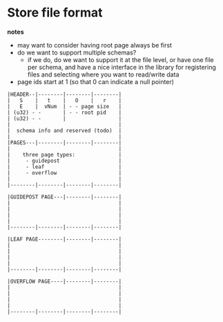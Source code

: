 # Store file format

**notes**
- may want to consider having root page always be first
- do we want to support multiple schemas?
	- if we do, do we want to support it at the file level, or have one file
      per schema, and have a nice interface in the library for registering files
      and selecting where you want to read/write data
- page ids start at 1 (so that 0 can indicate a null pointer)

```
|HEADER--|--------|--------|--------|
|   S    |   t    |   O    |   r    |
|   E    |  vNum  | - - page size   |
| (u32) - -       | - - root pid    |
| (u32) - -       |                 |
|                                   |
|  schema info and reserved (todo)  |
|                                   |
|PAGES---|--------|--------|--------|
|                                   |
|    three page types:              |
|     - guidepost                   |
|     - leaf                        |
|     - overflow                    |
|                                   |
|--------|--------|--------|--------|
```

```
|GUIDEPOST PAGE---|--------|--------|
|                                   |
|                                   |
|                                   |
|                                   |
|--------|--------|--------|--------|
```

```
|LEAF PAGE--------|--------|--------|
|                                   |
|                                   |
|                                   |
|                                   |
|--------|--------|--------|--------|
```

```
|OVERFLOW PAGE----|--------|--------|
|                                   |
|                                   |
|                                   |
|                                   |
|--------|--------|--------|--------|
```

